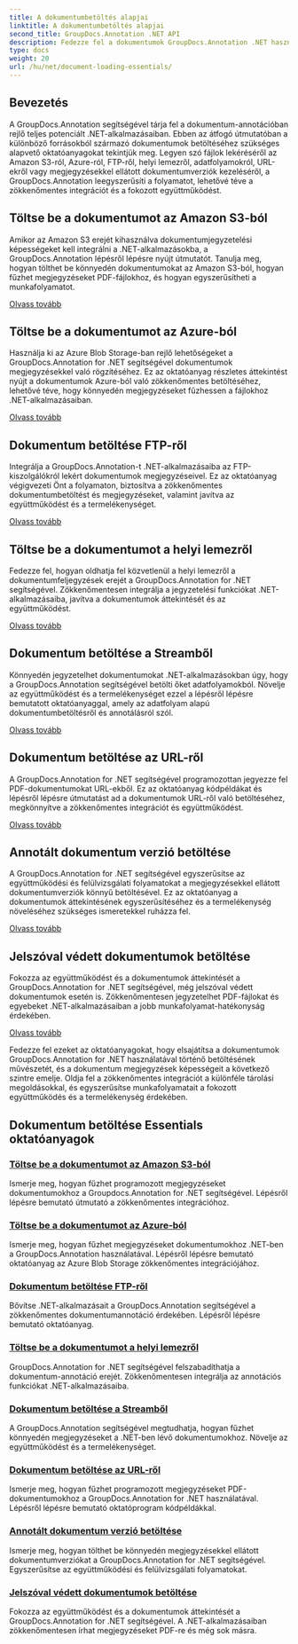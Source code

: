 ```yaml
---
title: A dokumentumbetöltés alapjai
linktitle: A dokumentumbetöltés alapjai
second_title: GroupDocs.Annotation .NET API
description: Fedezze fel a dokumentumok GroupDocs.Annotation .NET használatával történő betöltéséhez szükséges alapvető oktatóanyagokat. Zökkenőmentesen integrálható az Amazon S3-mal, Azure-ral, FTP-vel, helyi lemezzel, adatfolyamokkal stb.
type: docs
weight: 20
url: /hu/net/document-loading-essentials/
---
```

## Bevezetés

A GroupDocs.Annotation segítségével tárja fel a dokumentum-annotációban rejlő teljes potenciált .NET-alkalmazásaiban. Ebben az átfogó útmutatóban a különböző forrásokból származó dokumentumok betöltéséhez szükséges alapvető oktatóanyagokat tekintjük meg. Legyen szó fájlok lekéréséről az Amazon S3-ról, Azure-ról, FTP-ről, helyi lemezről, adatfolyamokról, URL-ekről vagy megjegyzésekkel ellátott dokumentumverziók kezeléséről, a GroupDocs.Annotation leegyszerűsíti a folyamatot, lehetővé téve a zökkenőmentes integrációt és a fokozott együttműködést.

## Töltse be a dokumentumot az Amazon S3-ból
Amikor az Amazon S3 erejét kihasználva dokumentumjegyzetelési képességeket kell integrálni a .NET-alkalmazásokba, a GroupDocs.Annotation lépésről lépésre nyújt útmutatót. Tanulja meg, hogyan tölthet be könnyedén dokumentumokat az Amazon S3-ból, hogyan fűzhet megjegyzéseket PDF-fájlokhoz, és hogyan egyszerűsítheti a munkafolyamatot.

[Olvass tovább](./load-document-from-amazon-s3/)

## Töltse be a dokumentumot az Azure-ból
Használja ki az Azure Blob Storage-ban rejlő lehetőségeket a GroupDocs.Annotation for .NET segítségével dokumentumok megjegyzésekkel való rögzítéséhez. Ez az oktatóanyag részletes áttekintést nyújt a dokumentumok Azure-ból való zökkenőmentes betöltéséhez, lehetővé téve, hogy könnyedén megjegyzéseket fűzhessen a fájlokhoz .NET-alkalmazásaiban.

[Olvass tovább](./load-document-from-azure/)

## Dokumentum betöltése FTP-ről
Integrálja a GroupDocs.Annotation-t .NET-alkalmazásaiba az FTP-kiszolgálókról lekért dokumentumok megjegyzéseivel. Ez az oktatóanyag végigvezeti Önt a folyamaton, biztosítva a zökkenőmentes dokumentumbetöltést és megjegyzéseket, valamint javítva az együttműködést és a termelékenységet.

[Olvass tovább](./load-document-from-ftp/)

## Töltse be a dokumentumot a helyi lemezről
Fedezze fel, hogyan oldhatja fel közvetlenül a helyi lemezről a dokumentumfeljegyzések erejét a GroupDocs.Annotation for .NET segítségével. Zökkenőmentesen integrálja a jegyzetelési funkciókat .NET-alkalmazásaiba, javítva a dokumentumok áttekintését és az együttműködést.

[Olvass tovább](./load-document-from-local-disk/)

## Dokumentum betöltése a Streamből
Könnyedén jegyzetelhet dokumentumokat .NET-alkalmazásokban úgy, hogy a GroupDocs.Annotation segítségével betölti őket adatfolyamokból. Növelje az együttműködést és a termelékenységet ezzel a lépésről lépésre bemutatott oktatóanyaggal, amely az adatfolyam alapú dokumentumbetöltésről és annotálásról szól.

[Olvass tovább](./load-document-from-stream/)

## Dokumentum betöltése az URL-ről
A GroupDocs.Annotation for .NET segítségével programozottan jegyezze fel PDF-dokumentumokat URL-ekből. Ez az oktatóanyag kódpéldákat és lépésről lépésre útmutatást ad a dokumentumok URL-ről való betöltéséhez, megkönnyítve a zökkenőmentes integrációt és együttműködést.

[Olvass tovább](./load-document-from-url/)

## Annotált dokumentum verzió betöltése
A GroupDocs.Annotation for .NET segítségével egyszerűsítse az együttműködési és felülvizsgálati folyamatokat a megjegyzésekkel ellátott dokumentumverziók könnyű betöltésével. Ez az oktatóanyag a dokumentumok áttekintésének egyszerűsítéséhez és a termelékenység növeléséhez szükséges ismeretekkel ruházza fel.

[Olvass tovább](./loading-annotated-document-version/)

## Jelszóval védett dokumentumok betöltése
Fokozza az együttműködést és a dokumentumok áttekintését a GroupDocs.Annotation for .NET segítségével, még jelszóval védett dokumentumok esetén is. Zökkenőmentesen jegyzetelhet PDF-fájlokat és egyebeket .NET-alkalmazásaiban a jobb munkafolyamat-hatékonyság érdekében.

[Olvass tovább](./load-password-protected-documents/)

Fedezze fel ezeket az oktatóanyagokat, hogy elsajátítsa a dokumentumok GroupDocs.Annotation for .NET használatával történő betöltésének művészetét, és a dokumentum megjegyzések képességeit a következő szintre emelje. Oldja fel a zökkenőmentes integrációt a különféle tárolási megoldásokkal, és egyszerűsítse munkafolyamatait a fokozott együttműködés és a termelékenység érdekében.
## Dokumentum betöltése Essentials oktatóanyagok
### [Töltse be a dokumentumot az Amazon S3-ból](./load-document-from-amazon-s3/)
Ismerje meg, hogyan fűzhet programozott megjegyzéseket dokumentumokhoz a Groupdocs.Annotation for .NET segítségével. Lépésről lépésre bemutató útmutató a zökkenőmentes integrációhoz.
### [Töltse be a dokumentumot az Azure-ból](./load-document-from-azure/)
Ismerje meg, hogyan fűzhet megjegyzéseket dokumentumokhoz .NET-ben a GroupDocs.Annotation használatával. Lépésről lépésre bemutató oktatóanyag az Azure Blob Storage zökkenőmentes integrációjához.
### [Dokumentum betöltése FTP-ről](./load-document-from-ftp/)
Bővítse .NET-alkalmazásait a GroupDocs.Annotation segítségével a zökkenőmentes dokumentumannotáció érdekében. Lépésről lépésre bemutató oktatóanyag.
### [Töltse be a dokumentumot a helyi lemezről](./load-document-from-local-disk/)
GroupDocs.Annotation for .NET segítségével felszabadíthatja a dokumentum-annotáció erejét. Zökkenőmentesen integrálja az annotációs funkciókat .NET-alkalmazásaiba.
### [Dokumentum betöltése a Streamből](./load-document-from-stream/)
A GroupDocs.Annotation segítségével megtudhatja, hogyan fűzhet könnyedén megjegyzéseket a .NET-ben lévő dokumentumokhoz. Növelje az együttműködést és a termelékenységet.
### [Dokumentum betöltése az URL-ről](./load-document-from-url/)
Ismerje meg, hogyan fűzhet programozott megjegyzéseket PDF-dokumentumokhoz a GroupDocs.Annotation for .NET használatával. Lépésről lépésre bemutató oktatóprogram kódpéldákkal.
### [Annotált dokumentum verzió betöltése](./loading-annotated-document-version/)
Ismerje meg, hogyan tölthet be könnyedén megjegyzésekkel ellátott dokumentumverziókat a GroupDocs.Annotation for .NET segítségével. Egyszerűsítse az együttműködési és felülvizsgálati folyamatokat.
### [Jelszóval védett dokumentumok betöltése](./load-password-protected-documents/)
Fokozza az együttműködést és a dokumentumok áttekintését a GroupDocs.Annotation for .NET segítségével. A .NET-alkalmazásaiban zökkenőmentesen írhat megjegyzéseket PDF-re és még sok másra.